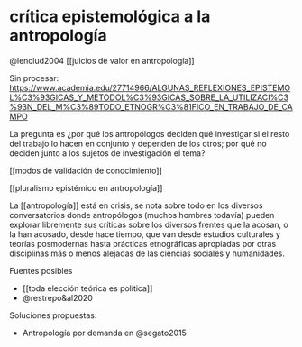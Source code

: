 # crítica epistemológica a la antropología
@lenclud2004 [[juicios de valor en antropología]] 

Sin procesar: https://www.academia.edu/27714966/ALGUNAS_REFLEXIONES_EPISTEMOL%C3%93GICAS_Y_METODOL%C3%93GICAS_SOBRE_LA_UTILIZACI%C3%93N_DEL_M%C3%89TODO_ETNOGR%C3%81FICO_EN_TRABAJO_DE_CAMPO

La pregunta es ¿por qué los antropólogos deciden qué investigar si el resto del trabajo lo hacen en conjunto y dependen de los otros; por qué no deciden junto a los sujetos de investigación el tema?

[[modos de validación de conocimiento]]

[[pluralismo epistémico en antropología]]

La [[antropología]] está en crisis, se nota sobre todo en los diversos conversatorios donde antropólogos (muchos hombres todavía) pueden explorar libremente sus críticas sobre los diversos frentes que la acosan, o la han acosado, desde hace tiempo, que van desde estudios culturales y teorías posmodernas hasta prácticas etnográficas apropiadas por otras disciplinas más o menos alejadas de las ciencias sociales y humanidades.

Fuentes posibles

- [[toda elección teórica es política]] 
- @restrepo&al2020

Soluciones propuestas:

- Antropología por demanda en @segato2015
